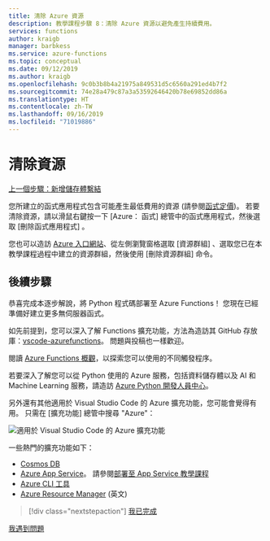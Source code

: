 ```yaml
---
title: 清除 Azure 資源
description: 教學課程步驟 8：清除 Azure 資源以避免產生持續費用。
services: functions
author: kraigb
manager: barbkess
ms.service: azure-functions
ms.topic: conceptual
ms.date: 09/12/2019
ms.author: kraigb
ms.openlocfilehash: 9c0b3b8b4a21975a849531d5c6560a291ed4b7f2
ms.sourcegitcommit: 74e28a479c87a3a53592646420b78e69852dd86a
ms.translationtype: HT
ms.contentlocale: zh-TW
ms.lasthandoff: 09/16/2019
ms.locfileid: "71019886"
---
```

# <a name="clean-up-resources"></a>清除資源

[上一個步驟：新增儲存體繫結](tutorial-vs-code-serverless-python-07.md)

您所建立的函式應用程式包含可能產生最低費用的資源 (請參閱[函式定價](https://azure.microsoft.com/pricing/details/functions/))。 若要清除資源，請以滑鼠右鍵按一下 [Azure：  函式] 總管中的函式應用程式，然後選取 [刪除函式應用程式]  。

您也可以造訪 [Azure 入口網站](https://portal.azure.com)、從左側瀏覽窗格選取 [資源群組]  、選取您已在本教學課程過程中建立的資源群組，然後使用 [刪除資源群組]  命令。

## <a name="next-steps"></a>後續步驟

恭喜完成本逐步解說，將 Python 程式碼部署至 Azure Functions！ 您現在已經準備好建立更多無伺服器函式。

如先前提到，您可以深入了解 Functions 擴充功能，方法為造訪其 GitHub 存放庫：[vscode-azurefunctions](https://github.com/Microsoft/vscode-azurefunctions)。 問題與投稿也一樣歡迎。

閱讀 [Azure Functions 概觀](/azure/azure-functions/functions-overview.md)，以探索您可以使用的不同觸發程序。

若要深入了解您可以從 Python 使用的 Azure 服務，包括資料儲存體以及 AI 和 Machine Learning 服務，請造訪 [Azure Python 開發人員中心](/azure/python/?view=azure-python)。

另外還有其他適用於 Visual Studio Code 的 Azure 擴充功能，您可能會覺得有用。 只需在 [擴充功能] 總管中搜尋 "Azure"：

![適用於 Visual Studio Code 的 Azure 擴充功能](media/tutorial-vs-code-serverless-python/azure-extensions.png)

一些熱門的擴充功能如下：

- [Cosmos DB](https://marketplace.visualstudio.com/items?itemName=ms-azuretools.vscode-cosmosdb)
- [Azure App Service](https://marketplace.visualstudio.com/items?itemName=ms-azuretools.vscode-azureappservice)。 請參閱[部署至 App Service 教學課程](tutorial-deploy-app-service-on-linux-01.md)
- [Azure CLI 工具](https://marketplace.visualstudio.com/items?itemName=ms-vscode.azurecli)
- [Azure Resource Manager](https://marketplace.visualstudio.com/items?itemName=msazurermtools.azurerm-vscode-tools) \(英文\)

> [!div class="nextstepaction"]
> [我已完成](https://docs.microsoft.com/python/azure/?view=azure-python)

[我遇到問題](https://www.research.net/r/PWZWZ52?tutorial=vscode-functions-python&step=08-clean-up-resources)
